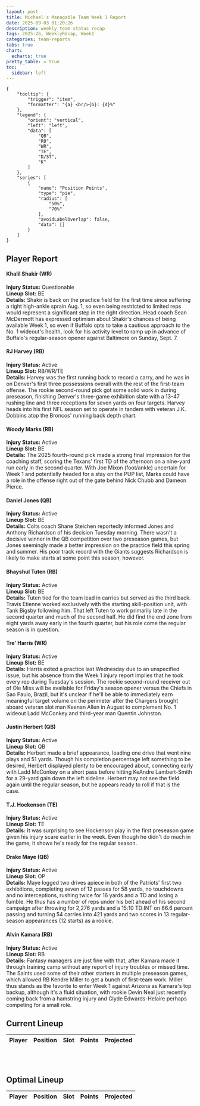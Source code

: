 ```yaml
---
layout: post
title: Michael's Managable Team Week 1 Report
date: 2025-09-03 01:20:26
description: weekly team status recap
tags: 2025-26, WeeklyRecap, Week1
categories: team-reports
tabs: true
chart:
  echarts: true
pretty_table: = true
toc:
  sidebar: left
---
```

```echarts
{
    "tooltip": {
        "trigger": "item",
        "formatter": "{a} <br/>{b}: {d}%"
    },
    "legend": {
        "orient": "vertical",
        "left": "left",
        "data": [
            "QB",
            "RB",
            "WR",
            "TE",
            "D/ST",
            "K"
        ]
    },
    "series": [
        {
            "name": "Position Points",
            "type": "pie",
            "radius": [
                "50%",
                "70%"
            ],
            "avoidLabelOverlap": false,
            "data": []
        }
    ]
}
```



## Player Report

#### Khalil Shakir (WR)
**Injury Status:** Questionable <br>
**Lineup Slot:** BE <br>
**Details:** Shakir is back on the practice field for the first time since suffering a right high-ankle sprain Aug. 1, so even being restricted to limited reps would represent a significant step in the right direction. Head coach Sean McDermott has expressed optimism about Shakir's chances of being available Week 1, so even if Buffalo opts to take a cautious approach to the No. 1 wideout's health, look for his activity level to ramp up in advance of Buffalo's regular-season opener against Baltimore on Sunday, Sept. 7.
#### RJ Harvey (RB)
**Injury Status:** Active <br>
**Lineup Slot:** RB/WR/TE <br>
**Details:** Harvey was the first running back to record a carry, and he was in on Denver's first three possessions overall with the rest of the first-team offense. The rookie second-round pick got some solid work in during preseason, finishing Denver's three-game exhibition slate with a 13-47 rushing line and three receptions for seven yards on four targets. Harvey heads into his first NFL season set to operate in tandem with veteran J.K. Dobbins atop the Broncos' running back depth chart.
#### Woody Marks (RB)
**Injury Status:** Active <br>
**Lineup Slot:** BE <br>
**Details:** The 2025 fourth-round pick made a strong final impression for the coaching staff, scoring the Texans' first TD of the afternoon on a nine-yard run early in the second quarter. With Joe Mixon (foot/ankle) uncertain for Week 1 and potentially headed for a stay on the PUP list, Marks could have a role in the offense right out of the gate behind Nick Chubb and Dameon Pierce.
#### Daniel Jones (QB)
**Injury Status:** Active <br>
**Lineup Slot:** BE <br>
**Details:** Colts coach Shane Steichen reportedly informed Jones and Anthony Richardson of his decision Tuesday morning. There wasn't a decisive winner in the QB competition over two preseason games, but Jones seemingly made a better impression on the practice field this spring and summer. His poor track record with the Giants suggests Richardson is likely to make starts at some point this season, however.
#### Bhayshul Tuten (RB)
**Injury Status:** Active <br>
**Lineup Slot:** BE <br>
**Details:** Tuten tied for the team lead in carries but served as the third back. Travis Etienne worked exclusively with the starting skill-position unit, with Tank Bigsby following him. That left Tuten to work primarily late in the second quarter and much of the second half. He did find the end zone from eight yards away early in the fourth quarter, but his role come the regular season is in question.
#### Tre' Harris (WR)
**Injury Status:** Active <br>
**Lineup Slot:** BE <br>
**Details:** Harris exited a practice last Wednesday due to an unspecified issue, but his absence from the Week 1 injury report implies that he took every rep during Tuesday's session. The rookie second-round receiver out of Ole Miss will be available for Friday's season opener versus the Chiefs in Sao Paulo, Brazil, but it's unclear if he'll be able to immediately earn meaningful target volume on the perimeter after the Chargers brought aboard veteran slot man Keenan Allen in August to complement No. 1 wideout Ladd McConkey and third-year man Quentin Johnston.
#### Justin Herbert (QB)
**Injury Status:** Active <br>
**Lineup Slot:** QB <br>
**Details:** Herbert made a brief appearance, leading one drive that went nine plays and 51 yards. Though his completion percentage left something to be desired, Herbert displayed plenty to be encouraged about, connecting early with Ladd McConkey on a short pass before hitting KeAndre Lambert-Smith for a 29-yard gain down the left sideline. Herbert may not see the field again until the regular season, but he appears ready to roll if that is the case.
#### T.J. Hockenson (TE)
**Injury Status:** Active <br>
**Lineup Slot:** TE <br>
**Details:** It was surprising to see Hockenson play in the first preseason game given his injury scare earlier in the week. Even though he didn't do much in the game, it shows he's ready for the regular season.
#### Drake Maye (QB)
**Injury Status:** Active <br>
**Lineup Slot:** OP <br>
**Details:** Maye logged two drives apiece in both of the Patriots' first two exhibitions, completing seven of 12 passes for 58 yards, no touchdowns and no interceptions, rushing twice for 16 yards and a TD and losing a fumble. He thus has a number of reps under his belt ahead of his second campaign after throwing for 2,276 yards and a 15:10 TD:INT on 66.6 percent passing and turning 54 carries into 421 yards and two scores in 13 regular-season appearances (12 starts) as a rookie.
#### Alvin Kamara (RB)
**Injury Status:** Active <br>
**Lineup Slot:** RB <br>
**Details:** Fantasy managers are just fine with that, after Kamara made it through training camp without any report of injury troubles or missed time. The Saints used some of their other starters in multiple preseason games, which allowed RB Kendre Miller to get a bunch of first-team work. Miller thus stands as the favorite to enter Week 1 against Arizona as Kamara's top backup, although it's a fluid situation, with rookie Devin Neal just recently coming back from a hamstring injury and Clyde Edwards-Helaire perhaps competing for a small role.

## Current Lineup

<table
data-click-to-select="true"
data-search="false"
data-toggle="table"
data-url="{{ "/assets/json/team_rosters/Week_1_2025_MMT_roster.json"}}">
<thead>
<tr>
<th data-field="player_name" data-halign="left" data-align="left" data-sortable="true">Player</th>
<th data-field="pos" data-halign="center" data-align="center" data-sortable="true">Position</th>
<th data-field="slot" data-halign="center" data-align="center" data-sortable="true">Slot</th>
<th data-field="points" data-halign="center" data-align="center" data-sortable="true">Points</th>
<th data-field="projected" data-halign="center" data-align="center" data-sortable="true">Projected</th>
</tr>
</thead>
</table>

<br><br>
## Optimal Lineup

<table
data-click-to-select="true"
data-search="false"
data-toggle="table"
data-url="{{ "/assets/json/team_rosters/Week_1_2025_MMT_optimal.json"}}">
<thead>
<tr>
<th data-field="player_name" data-halign="left" data-align="left" data-sortable="true">Player</th>
<th data-field="pos" data-halign="center" data-align="center" data-sortable="true">Position</th>
<th data-field="slot" data-halign="center" data-align="center" data-sortable="true">Slot</th>
<th data-field="points" data-halign="center" data-align="center" data-sortable="true">Points</th>
<th data-field="projected" data-halign="center" data-align="center" data-sortable="true">Projected</th>
</tr>
</thead>
</table>